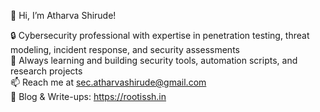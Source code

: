 👋 Hi, I’m Atharva Shirude!

🔒 Cybersecurity professional with expertise in penetration testing, threat modeling, incident response, and security assessments<br>
🚀 Always learning and building security tools, automation scripts, and research projects<br>
📫 Reach me at sec.atharvashirude@gmail.com<br>
🔗 Blog & Write-ups: https://rootissh.in

<!---
atharvashirude/atharvashirude is a ✨ special ✨ repository because its `README.md` (this file) appears on your GitHub profile.
You can click the Preview link to take a look at your changes.
--->
